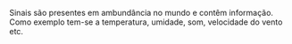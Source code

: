---
---

Sinais são presentes em ambundância no mundo e contêm informação. Como exemplo tem-se a temperatura, umidade, som, velocidade do vento etc. 

